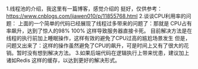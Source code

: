 1.线程池的介绍，我这里有一篇博客，感觉介绍的 挺好，仅供参考：
  https://www.cnblogs.com/jiawen010/p/11855768.html
2.谈谈CPU利用率的问题：
  上面的一个简单的代码已经展现了线程过多带来的问题了：那就是 CPU占有率飙升，达到了惊人的98%  100%
  这样导致服务器直接卡死。 目前解决方法是在线程的执行前加上睡眠操作，这样有效的避免了CPU过高的尴尬场景发生
  但是，问题又出来了：这样的操作虽然避免了CPU的飙升，可是时间上又有了很大的花销。暂时没有想到解决方法。
3.如果后端代码在逻辑执行上带来忧患，建议加上诸如Redis 这样的缓存，以达到更好的解决形式。
